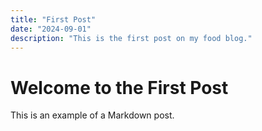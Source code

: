 ```yaml
---
title: "First Post"
date: "2024-09-01"
description: "This is the first post on my food blog."
---
```


# Welcome to the First Post

This is an example of a Markdown post.
